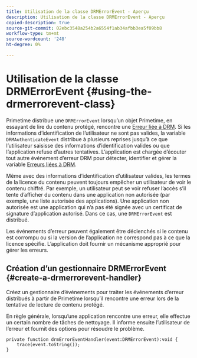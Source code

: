 ```yaml
---
title: Utilisation de la classe DRMErrorEvent - Aperçu
description: Utilisation de la classe DRMErrorEvent - Aperçu
copied-description: true
source-git-commit: 02ebc3548a254b2a6554f1ab34afbb3ea5f09bb8
workflow-type: tm+mt
source-wordcount: '248'
ht-degree: 0%

---
```


# Utilisation de la classe DRMErrorEvent {#using-the-drmerrorevent-class}

Primetime distribue une `DRMErrorEvent` lorsqu’un objet Primetime, en essayant de lire du contenu protégé, rencontre une [Erreur liée à DRM](https://help.adobe.com/en_US/primetime/drm/index.html#reference-DRM_Client_Error_Messages). Si les informations d’identification de l’utilisateur ne sont pas valides, la variable `DRMAuthenticateEvent` distribue à plusieurs reprises jusqu’à ce que l’utilisateur saisisse des informations d’identification valides ou que l’application refuse d’autres tentatives. L’application est chargée d’écouter tout autre événement d’erreur DRM pour détecter, identifier et gérer la variable [Erreurs liées à DRM](https://help.adobe.com/en_US/primetime/drm/index.html#reference-DRM_Client_Error_Messages).

Même avec des informations d’identification d’utilisateur valides, les termes de la licence du contenu peuvent toujours empêcher un utilisateur de voir le contenu chiffré. Par exemple, un utilisateur peut se voir refuser l’accès s’il tente d’afficher du contenu dans une application non autorisée (par exemple, une liste autorisée des applications). Une application non autorisée est une application qui n’a pas été signée avec un certificat de signature d’application autorisé. Dans ce cas, une `DRMErrorEvent` est distribué.

Les événements d’erreur peuvent également être déclenchés si le contenu est corrompu ou si la version de l’application ne correspond pas à ce que la licence spécifie. L’application doit fournir un mécanisme approprié pour gérer les erreurs.

## Création d’un gestionnaire DRMErrorEvent {#create-a-drmerrorevent-handler}

Créez un gestionnaire d’événements pour traiter les événements d’erreur distribués à partir de Primetime lorsqu’il rencontre une erreur lors de la tentative de lecture de contenu protégé.

En règle générale, lorsqu’une application rencontre une erreur, elle effectue un certain nombre de tâches de nettoyage. Il informe ensuite l’utilisateur de l’erreur et fournit des options pour résoudre le problème.

```
private function drmErrorEventHandler(event:DRMErrorEvent):void {  
    trace(event.toString());  
} 
```
